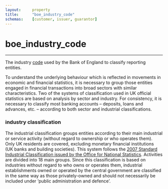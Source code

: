 ```yaml
---
layout:     property
title:      "boe_industry_code"
schemas:    [customer, issuer, guarantor]
---
```


# boe_industry_code

---

The industry [code][boe] used by the Bank of England to classify reporting entities.

To understand the underlying behaviour which is reflected in movements in economic and financial statistics, it is necessary to group those entities engaged in financial transactions into broad sectors with similar characteristics. Two of the systems of classification used in UK official statistics are based on analysis by sector and industry. For consistency, it is necessary to classify most banking accounts – deposits, loans and advances, etc. – according to both sector and industrial classifications.

[boe]:http://www.bankofengland.co.uk/statistics/Documents/reporters/defs/cag201310.pdf

### industry classification

The industrial classification groups entities according to their main industrial or service activity (without regard to ownership or who operates them). Only UK residents are covered, excluding monetary financial institutions (UK banks and building societies). This system follows the [2007 Standard Industrial Classification issued by the Office for National Statistics][ons]. Activities are divided into 18 main groups. Since this classification is based on industries without regard to who owns or operates them, industrial establishments owned or operated by the central government are classified in the same way as those privately-owned and should not necessarily be included under ‘public administration and defence’.

[ons]: http://www.ons.gov.uk/methodology/classificationsandstandards/ukstandardindustrialclassificationofeconomicactivities/uksic2007
